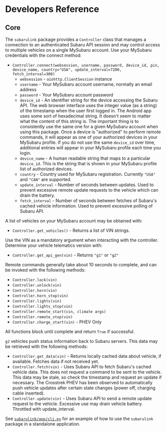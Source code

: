 # Developers Reference

## Core

The `subarulink` package provides a `Controller` class that manages a connection to an authenticated Subaru API session and may control access to multiple vehicles on a single MySubaru account.  Use your MySubaru credentials with the connect method:
- `Controller.connect(websession, username, password, device_id, pin, device_name, country="USA", update_interval=7200, fetch_interval=300)`
    - `websession` - `aiohttp.ClientSession` instance
    - `username` - Your MySubaru account username, normally an email address
    - `password` - Your MySubaru account password
    - `device_id` - An identifier string for the device accessing the Subaru API.  The web browser interface uses the integer value (as a string) of the timestamp when the user first logged in.  The Android app uses some sort of hexadecimal string.  It doesn't seem to matter what the content of this string is.  The important thing is to consistently use the same one for a given MySubaru account when using this package.  Once a device is "authorized" to perform remote commands, it will appear as one of your authorized devices in your MySubaru profile.  If you do not use the same `device_id` over time, additional entries will appear in your MySubaru profile each time you login. 
    - `device_name` - A human readable string that maps to a particular `device_id`.  This is the string that is shown in your MySubaru profile list of authorized devices.
    - `country` - Country used for MySubaru registration.  Currently `"USA"` and `"CAN"` are supported.
    - `update_interval` - Number of seconds between updates.  Used to prevent excessive remote update requests to the vehicle which can drain the battery.
    - `fetch_interval` -  Number of seconds between fetches of Subaru's cached vehicle information. Used to prevent excessive polling of Subaru API.  

A list of vehicles on your MySubaru account may be obtained with:
- `Controller.get_vehicles()` - Returns a list of VIN strings.  

Use the VIN as a mandatory argument when interacting with the controller.   Determine your vehicle telematics version with:
- `Controller.get_api_gen(vin)` - Returns `"g1"` or `"g2"`

Remote commands generally take about 10 seconds to complete, and can be invoked with the following methods:
- `Controller.lock(vin)`
- `Controller.unlock(vin)`
- `Controller.horn(vin)`
- `Controller.horn_stop(vin)`
- `Controller.lights(vin)`
- `Controller.lights_stop(vin)`
- `Controller.remote_start(vin, climate args)`
- `Controller.remote_stop(vin)`
- `Controller.charge_start(vin)`  - PHEV Only

All functions block until complete and return `True` if successful.

`g2` vehicles push status information back to Subaru servers. This data may be retrieved with the following methods:
- `Controller.get_data(vin)` - Returns locally cached data about vehicle, if available.  Fetches data if not received yet.
- `Controller.fetch(vin)` - Uses Subaru API to fetch Subaru's cached vehicle data.  This does not request a command to be sent to the vehicle.  This data may be stale, so check the timestamp and request an update if necessary.  The Crosstrek PHEV has been observed to automatically push vehicle updates after certain state changes (power off, charging cable inserted).
- `Controller.update(vin)` - Uses Subaru API to send a remote update request to the vehicle. Excessive use may drain vehicle battery.  Throttled with update_interval. 

See [`subarulink/app/cli.py`](subarulink/app/cli.py) for an example of how to use the `subarulink` package in a standalone application.
